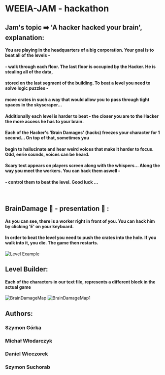 # WEEIA-JAM - hackathon

## Jam's topic :arrow_right: 'A hacker hacked your brain', explanation:

#### You are playing in the headquarters of a big corporation. Your goal is to beat all of the levels - 
#### - walk through each floor. The last floor is occupied by the Hacker. He is stealing all of the data, 
#### stored on the last segment of the building. To beat a level you need to solve logic puzzles - 
#### move crates in such a way that would allow you to pass through tight spaces in the skyscraper...
#### Additionally each level is harder to beat - the closer you are to the Hacker the more access he has to your brain.
#### Each of the Hacker's 'Brain Damages' (hacks) freezes your character for 1 second... On top of that, sometimes you
#### begin to hallucinate and hear weird voices that make it harder to focus. Odd, eerie sounds, voices can be heard.
#### Scary text appears on players screen along with the whispers... Along the way you meet the workers. You can hack them aswell -
#### - control them to beat the level. Good luck ...
<br />

## BrainDamage :brain: - presentation :snake: :

#### As you can see, there is a worker right in front of you. You can hack him by clicking 'E' on your keyboard. 
#### In order to beat the level you need to push the crates into the hole. If you walk into it, you die. The game then restarts.
![Level Example](https://user-images.githubusercontent.com/78366670/116733126-00755e80-a9ec-11eb-93fc-acd81aded5f5.png)

## Level Builder:
#### Each of the characters in our text file, represents a different block in the actual game
![BrainDamageMap](https://user-images.githubusercontent.com/78366670/116733503-77aaf280-a9ec-11eb-9033-34347cc3541a.png)
![BrainDamageMap1](https://user-images.githubusercontent.com/78366670/116733539-8396b480-a9ec-11eb-87a2-d55323db2f83.png)

## Authors:
### Szymon Górka
### Michał Włodarczyk
### Daniel Wieczorek
### Szymon Suchorab






